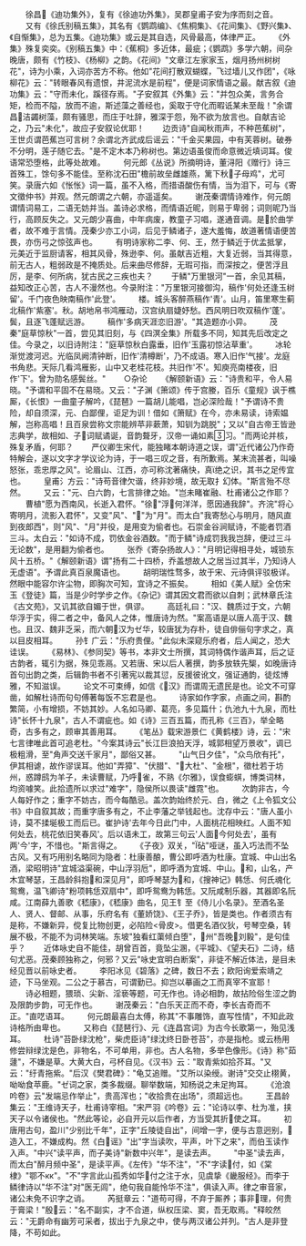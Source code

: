 <!-- { "loadSidebar": true } -->
　　徐昌《迪功集外》，复有《徐迪功外集》，吴郡皇甫子安为序而刻之音。
　　又有《徐氏别稿五集》，其名有《鹦鹉编》、《焦桐集》、《花间集》、《野兴集》、《自惭集》，总为五集。《迪功集》或云是其自选，风骨最高，体律严正。
　　《外集》殊复奕奕。《别稿五集》中：《蕉桐》多近体，最疵；《鹦鹉》多学六朝，间杂晚唐，颇有《竹枝》、《杨柳》之韵。《花间》"文章江左家家玉，烟月扬州树树花"，诗为小乘，入词亦苦方不称。他如"花间打散双蝴蝶，飞过墙儿又作团"，《咏柳花》云："转眼春风有遗恨，井泥流水是前程"，便是词家情语之最。献吉叙《迪功集》云："守而未化，蹊径存焉。"子安叙其《外集》云："并包众美，言务合矩，检而不隘，放而不逾，斯述藻之善经也，奚取于守化而暇诋某未至哉！"余谓昌洁蠲树藻，颇有骚思，而庄于吐辞，雅深于怨，殆不欲为放言也。自献吉论之，乃云"未化"，故应子安叙论优耶！
　　边贡诗"自闻秋雨声，不种芭蕉树"，王世贞谓芭蕉岂可言树？余谓北齐武成后谣云："千金买果园，中有芙蓉树。破券不分明，莲子随它去。"是不定木本乃称树也。第边语虽俊而命意微近填词耳。俊语常恐堕格，此等处故难。
　　何元郎《丛说》所摘明诗，董浔阳《赠行》诗三首殊工，馀句多不能佳。至称沈石田"檐前故垒雌雄燕，篱下秋子母鸡"，尤可笑。录唐六如《怅怅》词一篇，虽不入格，而措语酸伤有情，当为泪下，可与《寄文徵仲书》并观。然元朗谓之六朝，亦遥遥矣。
　　谢茂秦谓情诗难作，何元朗谓情词易工，二语无妨并当。盖诗必求格，而情语近昵，则易于卑弱；词则昵乃当行，高顾反失之。又元朗少喜曲，中年病废，教童子习唱，遂通音调。是於曲学者，故不难于言情。茂秦少亦工小词，后见于鳞诸子，遂大羞悔，故道著情语便苦畏，亦伤弓之惊弦声也。
　　有明诗家称二李、何、王，然于鳞近于优孟抵掌，元美近于监厨请客，相其风骨，殊逊李、何。虽献吉近粗，大复近弱，当其得意，前无古人，粗弱政是不掩质处。后来曲尽修辞，无瑕可指，而深按之，便苦浮且厉，是李、何所病，犹古民之三疾也夫？
　　于鳞"万里银河"一首，余见其稿，益知改正心苦，古人不漫然也。今录附注："万里银河接御沟，稿作'何处还逢玉树留'。千门夜色映南稿作'此登'。
　　楼。城头客醉燕稿作'青'。山月，笛里寒生蓟北稿作'紫塞'。秋。胡地帛书鸿雁动，汉宫纨扇婕妤愁。西风明日吹双稿作'蓬'。鬓，且逐飞蓬赋远游。
　　稿作'多病天涯恋旧游'。"其造题亦小异。
　　茂秦"庭草惊秋"一首，尝见其旧刻，与《四溟全集》所载多不同，知其先后改定之佳。今录之，以旧诗附注："庭草惊秋白露垂，旧作'玉露初惊沾草重'。
　　冰轮渐觉渡河迟。光临凤阙清钟断，旧作'清樽断'，乃不成语。寒入旧作'气接'。龙庭书角悲。天际几看鸿雁影，山中又老桂花枝。共旧作'不'。知庾亮南楼夜，旧作'下'。曾为勋名感鬓丝。"
　　○杂论
　　《解颐新语》云："诗贵和平，令人易晓。"予谓和平固不在易晓。又云："子渊《箫颂》传于宫媵，百乐《童规》讽于樵厮，《长恨》一曲童子解吟，《琵琶》一篇胡儿能唱，岂必深险哉！"予谓诗不贵险，却自须深，元、白鄙俚，讵足为训！借如《箫赋》在今，亦未易读，诗索媪解，岂称高唱！且百泉尝称文宗能辨苹非蔌萧，知钏为跳脱"；又以"自古帝王皆逊志典学，故相如、子词赋谲诞，音韵聱牙，汉帝一诵如素习。"而两论并核，殊复矛盾，何耶？
　　严仪卿生宋代，能独睹本朝诗道之误，谓"近代诸公乃作奇特解会，遂以文字才学议论为诗，于一唱三叹之音，有所歉焉。某末流甚者，叫噪怒张，乖忠厚之风"。论眉山、江西，亦可称沈著痛快，真绝之识，其书之足传宜也。
　　皇甫氵方云："诗苟音律欠谐，终非妙境，故无取扌幻体。"斯言殆不尽然。
　　又云："元、白六韵，七言排律之始。"岂未睹崔融、杜甫诸公之作耶？
　　曹植"愿为西南风，长逝入君怀。"徐"浮何洋洋，愿因通我辞"。齐浣"将心寄明月，流影入君怀"，又变"风"、""为"月"。而太白"我寄愁心与明月，随风直到夜郎西"，则"风"、"月"并役，是用变为偷者也。石崇金谷涧赋诗，不能者罚酒三斗。太白云："如诗不成，罚依金谷酒数。"而于鳞"诗成罚我我岂辞，便过三斗无论数"，是用翻为偷者也。
　　张乔《寄杂扬故人》："月明记得相寻处，城锁东风十五桥。"《解颐新语》谓"扬有二十四桥，乔盖想故人之居当过其半，乃知诗人无虚语"。予谓此真百泉魔语也。
　　胡明瑞性骛多，故于宋、元诗俱评驳极详。然眼中能容尔许尘物，即胸次可知，宜诗之不振矣。
　　相如《美人赋》全仿宋玉《登徒》篇，当是少时学步之作。《杂记》谓其因文君而欲以自刺；武林章氏注《古文苑》，又讥其欲自媚于世，俱谬。
　　高廷礼曰："汉、魏质过于文，六朝华浮于实，得二者之中，备风人之体，惟唐诗为然。"案高语是以唐人高于汉、魏也。且汉、魏非乏采，而六朝汉为ゼ华，较唐犹为存朴，徒自俳俪句字求之，真以目皮相耳。
　　孙钅广云："乐府贵俚。"此似未深窥乐府者，后人闻之，恐大诖误。
　　《易林》、《参同契》等书，本非文士所撰，其词特偶作谐声耳，后之证古韵者，辄引为据，殊见乖鬲。又若唐、宋以后人著撰，韵多放轶先榘，如晚唐诗首句出韵之类，后辑韵书者不引著宪以裁其愆，反援彼讹文，强证通韵，徒炫博雅，不知滋误。
　　论文不可束缚，如信《汉》而谓周无遗民是也。论文不可穿凿，如解杜诗而句句傅著每饭不忘君是也。
　　诗家如作字家，点画之间，斟酌繁简，小有增损，不妨其妙。人名如马卿、葛亮，多见篇什；仇池九十九泉，而杜诗"长怀十九泉"，古人不谓疵也。如《诗》三百五篇，而孔称《三百》，举全略奇，古多有之，顾审其善用耳。
　　《笔丛》载宋游景仁《黄鹤楼》诗，云："宋七言律唯此首可追老杜。"今案其诗云"长江巨浪拍天浮，城郭相望万景收"，调已极粗滑，至"角声交送千家月"，鄙俗又甚。
　　"山气日夕佳"，"众鸟欣有托"，伊其相谑，故作谬误耳。他如"弄獐"、"伏腊"、"大杜"、"金根"，徵杜若于坊州，惑蹲鸱为羊子，未读曹赋，乃呼雀，不熟《尔雅》，误食蟛蜞，博类词林，均资噱笑。此拾遗所以求过"难字"，隐侯所以畏读"雌霓"也。
　　次韵非古，今人每好作之；重字不妨古，而今每酷忌。盖次韵始终於元、白，微之《上令狐文公书》中自叙其故；而重字唐多有之，不止李藩之举钱起也。沈存中云："唐人虽小诗，莫不揉埏极工而后已。崔护诗'去年今日此门中，人面桃花相映红。人面不知何处去，桃花依旧笑春风'。后以语未工，故第三句云'人面今何处去'，虽有两'今'字，不惜也。"斯言得之。
　　《子夜》双关，"砧"哑谜，虽入巧法而不坠古风。又有巧用别名略同为隐者：杜康善酿，曹公即呼酒为杜康。宜城、中山出名酒，梁昭明诗"宜城溢渠碗，中山浮羽卮"，即呼酒为宜城、中山。和，山名，产木宜琴瑟，王昌龄斜抱和深见月"，即呼琴瑟为和，《搜神记》韩恁、何氏魂化鸳鸯，温飞卿诗"粉项韩恁双扇中"，即呼鸳鸯为韩恁。又阮咸制乐器，其器即名阮咸。江南薛九善歌《嵇康》，《嵇康》曲名，见王钅至《侍儿小名录》。至酒名圣人、贤人、督邮、从事，乐府名有《董娇饶》、《王子乔》，皆是类也。作者须古有是称，不嫌新异，傥复比物创更，必陷险<骨皮>。借更名酒仪狄，号琴空桑，转展不极，不能不为词林笑端。东坡"独看红蕖倾白堕"，州"吾晚刘毅"，是句佳乎？
　　近体咏史自不能佳，胡曾百首，竟坠尘溷，《平城》、《望夫石》二诗，结句尤恶。茂秦顾独称之，何邪？又云"咏史宜明白断案"，非徒不解近体法，是目未经见晋以前咏史者。
　　李阳冰见《碧落》之碑，数日不去；欧阳询爱索靖之迹，下马坐观。二公之于慕古，可谓勤已。抑岂以摹画之工而真宰不宣耶！
　　诗必相题，猥琐、尖新、淫亵等题，可无作也。诗必相韵，故拈险俗生涩之韵及限韵步韵，可无作也。
　　谢茂秦云："白乐天正而不奇，李长吉奇而不正。"直呓语耳。
　　何元朗最喜白太傅，称其"不事雕饰，直写性情"，不知此政诗格所由卑也。
　　又称白《琵琶行》、元《连昌宫词》为古今长歌第一，殆见浅耳。
　　杜诗"苔卧绿沈枪"，柴虎臣诗"绿沈终日卧苍苔"，亦是指枪。或云杨用修尝辩绿沈是色，非物名，不可单用，非也。古人名物，多举色像形。《诗》称"茹蘧"，不嫌是草。大黄大白，弓杯自见。《汉书》云："取青紫如拾芥耳。"又云："纡青拖紫。"后汉《樊君碑》："龟艾追赠。"艾所以染绶。谢诗"交交止栩黄，呦呦食苹鹿。"ゼ词之家，类多裁缀。聊举数端，知杨说之未足拘耳。
　　《沧浪吟卷》云"发端忌作举止"，贵高浑也；"收拾贵在出场"，须超远也。
　　王昌龄集云："王维诗天子，杜甫诗宰相。"宋严羽《吟卷》云："论诗以李、杜为准，挟天子以令诸侯也。"然此等论，必自开元以后作者，方当受其折使之耳。
　　初唐用古句，盈川"少别比千年"，正字"丘陵徒自出"，间增一字，便与古意迥别，造入工，不嫌成构。然《白谣》"出"字当读吹，平声，叶下之来"，而伯玉读作入声。"中兴"读平声，而子美诗"新数中兴年"，是读去声。
　　"中圣"读去声，而太白"醉月频中圣"，是读平声。《左传》"华不注"，"不"字读付，如《棠棣》"鄂不кк"。"不"字言此山孤秀如华付之注于水，见虞挚《畿服经》。而李于鳞律诗以"华不注"对"医无闾"，绝句我自能怜华不注"，俱读入声。律之审音家，诸公未免不识字之诮。
　　芮挺章云："道苟可得，不弃于厮养；事非理，何贵于膏梁！"殷云："名不副实，才不合道，纵权压梁、窦，吾无取焉。"释皎然云："无爵命有幽芳可采者，拔出于九泉之中，使与两汉诸公并列。"古人是非登降，不苟如此。
